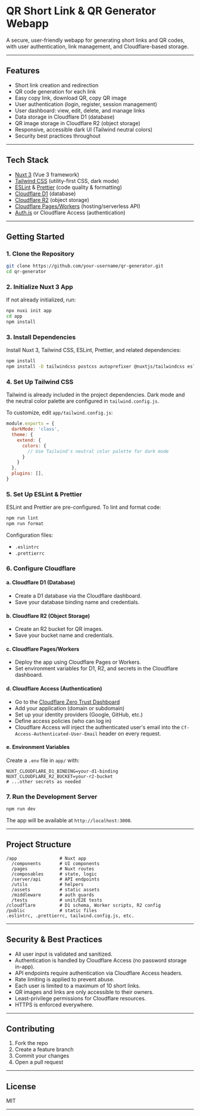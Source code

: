 # QR Short Link & QR Generator Webapp

A secure, user-friendly webapp for generating short links and QR codes, with user authentication, link management, and Cloudflare-based storage.

---

## Features

- Short link creation and redirection
- QR code generation for each link
- Easy copy link, download QR, copy QR image
- User authentication (login, register, session management)
- User dashboard: view, edit, delete, and manage links
- Data storage in Cloudflare D1 (database)
- QR image storage in Cloudflare R2 (object storage)
- Responsive, accessible dark UI (Tailwind neutral colors)
- Security best practices throughout

---

## Tech Stack

- [Nuxt 3](https://nuxt.com/) (Vue 3 framework)
- [Tailwind CSS](https://tailwindcss.com/) (utility-first CSS, dark mode)
- [ESLint](https://eslint.org/) & [Prettier](https://prettier.io/) (code quality & formatting)
- [Cloudflare D1](https://developers.cloudflare.com/d1/) (database)
- [Cloudflare R2](https://developers.cloudflare.com/r2/) (object storage)
- [Cloudflare Pages/Workers](https://developers.cloudflare.com/pages/) (hosting/serverless API)
- [Auth.js](https://authjs.dev/) or Cloudflare Access (authentication)

---

## Getting Started

### 1. Clone the Repository

```bash
git clone https://github.com/your-username/qr-generator.git
cd qr-generator
```

### 2. Initialize Nuxt 3 App

If not already initialized, run:

```bash
npx nuxi init app
cd app
npm install
```

### 3. Install Dependencies

Install Nuxt 3, Tailwind CSS, ESLint, Prettier, and related dependencies:

```bash
npm install
npm install -D tailwindcss postcss autoprefixer @nuxtjs/tailwindcss eslint prettier @typescript-eslint/eslint-plugin @typescript-eslint/parser eslint-plugin-vue eslint-plugin-tailwindcss eslint-plugin-prettier @nuxt/eslint-config @nuxt/types
```

### 4. Set Up Tailwind CSS

Tailwind is already included in the project dependencies.
Dark mode and the neutral color palette are configured in `tailwind.config.js`.

To customize, edit `app/tailwind.config.js`:

```js
module.exports = {
  darkMode: 'class',
  theme: {
    extend: {
      colors: {
        // Use Tailwind's neutral color palette for dark mode
      }
    }
  },
  plugins: [],
}
```

### 5. Set Up ESLint & Prettier

ESLint and Prettier are pre-configured.
To lint and format code:

```bash
npm run lint
npm run format
```

Configuration files:
- `.eslintrc`
- `.prettierrc`

### 6. Configure Cloudflare

#### a. Cloudflare D1 (Database)

- Create a D1 database via the Cloudflare dashboard.
- Save your database binding name and credentials.

#### b. Cloudflare R2 (Object Storage)

- Create an R2 bucket for QR images.
- Save your bucket name and credentials.

#### c. Cloudflare Pages/Workers

- Deploy the app using Cloudflare Pages or Workers.
- Set environment variables for D1, R2, and secrets in the Cloudflare dashboard.

#### d. Cloudflare Access (Authentication)

- Go to the [Cloudflare Zero Trust Dashboard](https://dash.teams.cloudflare.com/)
- Add your application (domain or subdomain)
- Set up your identity providers (Google, GitHub, etc.)
- Define access policies (who can log in)
- Cloudflare Access will inject the authenticated user's email into the `Cf-Access-Authenticated-User-Email` header on every request.

#### e. Environment Variables

Create a `.env` file in `app/` with:

```
NUXT_CLOUDFLARE_D1_BINDING=your-d1-binding
NUXT_CLOUDFLARE_R2_BUCKET=your-r2-bucket
# ...other secrets as needed
```

### 7. Run the Development Server

```bash
npm run dev
```

The app will be available at `http://localhost:3000`.

---

## Project Structure

```
/app                # Nuxt app
  /components       # UI components
  /pages            # Nuxt routes
  /composables      # state, logic
  /server/api       # API endpoints
  /utils            # helpers
  /assets           # static assets
  /middleware       # auth guards
  /tests            # unit/E2E tests
/cloudflare         # D1 schema, Worker scripts, R2 config
/public             # static files
.eslintrc, .prettierrc, tailwind.config.js, etc.
```

---

## Security & Best Practices

- All user input is validated and sanitized.
- Authentication is handled by Cloudflare Access (no password storage in-app).
- API endpoints require authentication via Cloudflare Access headers.
- Rate limiting is applied to prevent abuse.
- Each user is limited to a maximum of 10 short links.
- QR images and links are only accessible to their owners.
- Least-privilege permissions for Cloudflare resources.
- HTTPS is enforced everywhere.

---

## Contributing

1. Fork the repo
2. Create a feature branch
3. Commit your changes
4. Open a pull request

---

## License

MIT

---
